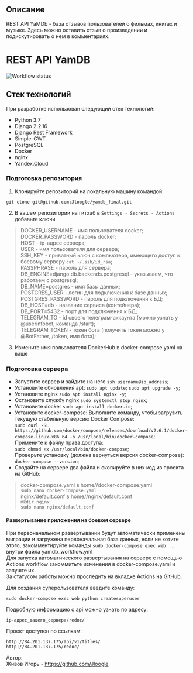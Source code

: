 ## Описание
REST API YaMDb - база отзывов пользователей о фильмах, книгах и музыке. Здесь можно оставить отзыв о произведении и подискутировать о нем в комментариях.


# REST API YamDB
![Workflow status](https://github.com/Jloogle/yamdb_final/actions/workflows/yamdb_workflow.yml/badge.svg) 

## Стек технологий

При разработке использован следующий стек технологий:

* Python 3.7
* Django 2.2.16
* Django Rest Framework
* Simple-GWT
* PostgreSQL
* Docker
* nginx
* Yandex.Cloud

### Подготовка репозитория
1. Клонируйте репозиторий на локальную машину командой:
 ```
 git clone git@github.com:Jloogle/yamdb_final.git
 ```
2. В вашем репозитории на гитхаб в  ```Settings - Secrets - Actions``` добавьте ключи
> DOCKER_USERNAME - имя пользователя docker;  
> DOCKER_PASSWORD - пароль docker;  
> HOST - ip-адрес сервера;  
> USER - имя пользователя для сервера;  
> SSH_KEY - приватный ключ с компьютера, имеющего доступ к боевому серверу ``` cat ~/.ssh/id_rsa ```;  
> PASSPHRASE - пароль для сервера;  
> DB_ENGINE=django.db.backends.postgresql - указываем, что работаем с postgresql;  
> DB_NAME=postgres - имя базы данных;  
> POSTGRES_USER - логин для подключения к базе данных;  
> POSTGRES_PASSWORD - пароль для подключения к БД;  
> DB_HOST=db - название сервиса (контейнера);  
> DB_PORT=5432 - порт для подключения к БД;  
> TELEGRAM_TO - id своего телеграм-аккаунта (можно узнать у @userinfobot, команда /start);  
> TELEGRAM_TOKEN - токен бота (получить токен можно у @BotFather, /token, имя бота);
3. Измените имя пользователя DockerHub в docker-compose.yaml на ваше
   
### Подготовка сервера
- Запустите сервер и зайдите на него ``` ssh username@ip_address ```;
- Установите обновления apt:
``` sudo apt update ```;
``` sudo apt upgrade -y ```;  
- Установите nginx ``` sudo apt install nginx -y ```;
- Остановите службу nginx ``` sudo systemctl stop nginx ```;
- Установите docker ``` sudo apt install docker.io ```;
- Установите docker-compose: 
Выполните команду, чтобы загрузить текущую стабильную версию Docker Compose:  
``` sudo curl -SL https://github.com/docker/compose/releases/download/v2.6.1/docker-compose-linux-x86_64 -o /usr/local/bin/docker-compose ```;  
Примените к файлу права доступа:  
``` sudo chmod +x /usr/local/bin/docker-compose	```;  
Проверьте установку (должна вернуться версия docker-compose):  
``` docker-compose --version ```;  
- Создайте на сервере два файла и скопируйте в них код из проекта на GitHub:  
> docker-compose.yaml в home/<username>/docker-compose.yaml  
``` sudo nano docker-compose.yaml ```  
> nginx/default.conf в home/<username>/nginx/default.conf  
``` mkdir nginx ```  
``` sudo nano nginx/default.conf ```

#### Развертывание приложения на боевом сервере
При первоначальном развертывании будут автоматически применены миграции
и загружена первоначальная база данных, если не хотите этого, закомментируйте 
команды ```sudo docker-compose exec web ...``` внутри файла yamdb_workflow.yml  
Для запуска автоматического развертывания на сервере с помощью Actions workflow 
закоммитьте изменения в docker-compose.yaml и запуште их.  
За статусом работы можно проследить на вкладке Actions на GitHub.

Для создания суперользователя введите команду:  
```
sudo docker-compose exec web python createsuperuser
```

Подробную информацию о api можно узнать по адресу:
```
ip-адрес_вашего_сервера/redoc/
```

Проект доступен по ссылкам:
```
http://84.201.137.175/api/v1/titles/
http://84.201.137.175/redoc/  
```
Автор:  
Живов Игорь - https://github.com/Jloogle
